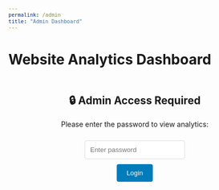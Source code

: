 ```yaml
---
permalink: /admin
title: "Admin Dashboard"
---
```


# Website Analytics Dashboard

<div id="login-container" style="text-align: center; margin: 50px auto; max-width: 400px;">
    <h2>🔒 Admin Access Required</h2>
    <p>Please enter the password to view analytics:</p>
    <input type="password" id="password-input" placeholder="Enter password" style="width: 200px; padding: 10px; margin: 10px; border: 1px solid #ddd; border-radius: 4px;">
    <br>
    <button onclick="checkPassword()" style="background: #007cba; color: white; padding: 10px 20px; border: none; border-radius: 4px; cursor: pointer;">Login</button>
    <p id="error-message" style="color: red; display: none;">Incorrect password. Please try again.</p>
</div>

<div id="stats-container" style="display: none;">
    <h2>Tracking Statistics</h2>
    <div id="stats-display">
        <p><strong>Website Visits:</strong> <span id="website-visits">Loading...</span></p>
        <p><strong>Resume Downloads/Views:</strong> <span id="resume-downloads">Loading...</span></p>
        <p><strong>First Visit:</strong> <span id="first-visit">Loading...</span></p>
        <p><strong>Last Visit:</strong> <span id="last-visit">Loading...</span></p>
    </div>
    
    <div style="margin-top: 20px;">
        <button onclick="refreshStats()" style="background: #007cba; color: white; padding: 10px 20px; border: none; border-radius: 4px; cursor: pointer;">Refresh Stats</button>
        <button onclick="resetStats()" style="background: #dc3545; color: white; padding: 10px 20px; border: none; border-radius: 4px; cursor: pointer; margin-left: 10px;">Reset Stats</button>
        <button onclick="logout()" style="background: #6c757d; color: white; padding: 10px 20px; border: none; border-radius: 4px; cursor: pointer; margin-left: 10px;">Logout</button>
        <button onclick="clearSession()" style="background: #ffc107; color: black; padding: 10px 20px; border: none; border-radius: 4px; cursor: pointer; margin-left: 10px;">Clear Session</button>
    </div>
    
    <div style="margin-top: 20px;">
        <h3>Raw Data</h3>
        <pre id="raw-data" style="background: #f8f9fa; padding: 15px; border-radius: 4px; overflow-x: auto;"></pre>
    </div>
</div>

<script src="/assets/js/tracking.js"></script>
<script>

const ADMIN_PASSWORD_HASH = '941d03531aadb6f98db834afd0288cd90d7dfdd3b545fbc55c005d073f1b1255';

async function checkPassword() {
    const password = document.getElementById('password-input').value;
    const errorMessage = document.getElementById('error-message');
    
    // Hash the entered password and compare with stored hash
    const hashedPassword = await sha256(password);
    
    if (hashedPassword === ADMIN_PASSWORD_HASH) {
        // Store login state in sessionStorage
        sessionStorage.setItem('adminLoggedIn', 'true');
        showStats();
        errorMessage.style.display = 'none';
    } else {
        errorMessage.style.display = 'block';
        document.getElementById('password-input').value = '';
    }
}

// Simple SHA-256 function
async function sha256(message) {
    const msgBuffer = new TextEncoder().encode(message);
    const hashBuffer = await crypto.subtle.digest('SHA-256', msgBuffer);
    const hashArray = Array.from(new Uint8Array(hashBuffer));
    const hashHex = hashArray.map(b => b.toString(16).padStart(2, '0')).join('');
    return hashHex;
}

function showStats() {
    document.getElementById('login-container').style.display = 'none';
    document.getElementById('stats-container').style.display = 'block';
    displayStats();
}

function logout() {
    sessionStorage.removeItem('adminLoggedIn');
    document.getElementById('login-container').style.display = 'block';
    document.getElementById('stats-container').style.display = 'none';
    document.getElementById('password-input').value = '';
    document.getElementById('error-message').style.display = 'none';
}

function clearSession() {
    sessionStorage.clear();
    alert('Session cleared! Please refresh the page to test password protection.');
}

function displayStats() {
    if (typeof window.trackingSystem !== 'undefined') {
        const stats = window.trackingSystem.getStats();
        
        document.getElementById('website-visits').textContent = stats.websiteVisits;
        document.getElementById('resume-downloads').textContent = stats.resumeDownloads;
        document.getElementById('first-visit').textContent = new Date(stats.firstVisit).toLocaleString();
        document.getElementById('last-visit').textContent = stats.lastVisit ? new Date(stats.lastVisit).toLocaleString() : 'Never';
        
        document.getElementById('raw-data').textContent = JSON.stringify(stats, null, 2);
    } else {
        document.getElementById('stats-display').innerHTML = '<p style="color: red;">Tracking system not loaded. Please refresh the page.</p>';
    }
}

function refreshStats() {
    displayStats();
}

function resetStats() {
    if (confirm('Are you sure you want to reset all tracking statistics?')) {
        window.trackingSystem.resetStats();
        displayStats();
    }
}

// Check if already logged in when page loads
document.addEventListener('DOMContentLoaded', function() {
    // Clear any existing login state to force password entry
    sessionStorage.removeItem('adminLoggedIn');
    
    // Allow Enter key to submit password
    document.getElementById('password-input').addEventListener('keypress', function(e) {
        if (e.key === 'Enter') {
            checkPassword();
        }
    });
});
</script>

<style>
#stats-container {
    max-width: 800px;
    margin: 0 auto;
    padding: 20px;
}

#stats-display p {
    font-size: 16px;
    margin: 10px 0;
    padding: 10px;
    background: #f8f9fa;
    border-radius: 4px;
}

button:hover {
    opacity: 0.8;
}

pre {
    font-size: 12px;
    line-height: 1.4;
}
</style> 